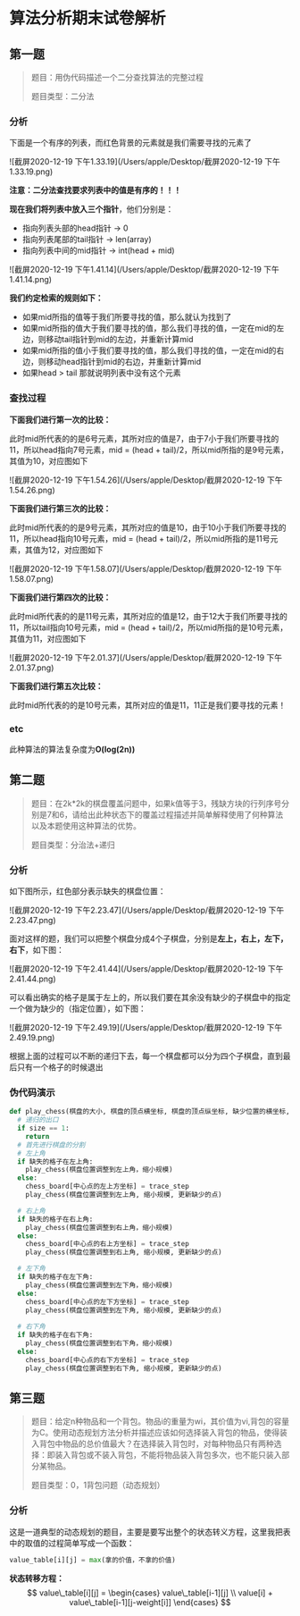 # 算法分析期末试卷解析

## 第一题

> 题目：用伪代码描述一个二分查找算法的完整过程
>
> 题目类型：二分法

### 分析

下面是一个有序的列表，而红色背景的元素就是我们需要寻找的元素了

![截屏2020-12-19 下午1.33.19](/Users/apple/Desktop/截屏2020-12-19 下午1.33.19.png)

**注意：二分法查找要求列表中的值是有序的！！！**

**现在我们将列表中放入三个指针**，他们分别是：

- 指向列表头部的head指针 -> 0
- 指向列表尾部的tail指针 -> len(array)
- 指向列表中间的mid指针 -> int(head + mid)

![截屏2020-12-19 下午1.41.14](/Users/apple/Desktop/截屏2020-12-19 下午1.41.14.png)

**我们约定检索的规则如下：**

- 如果mid所指的值等于我们所要寻找的值，那么就认为找到了
- 如果mid所指的值大于我们要寻找的值，那么我们寻找的值，一定在mid的左边，则移动tail指针到mid的左边，并重新计算mid
- 如果mid所指的值小于我们要寻找的值，那么我们寻找的值，一定在mid的右边，则移动head指针到mid的右边，并重新计算mid
- 如果head > tail 那就说明列表中没有这个元素

### 查找过程

**下面我们进行第一次的比较：**

​	此时mid所代表的的是6号元素，其所对应的值是7，由于7小于我们所要寻找的11，所以head指向7号元素，mid = (head + tail)/2，所以mid所指的是9号元素，其值为10，对应图如下

![截屏2020-12-19 下午1.54.26](/Users/apple/Desktop/截屏2020-12-19 下午1.54.26.png)

**下面我们进行第三次的比较：**

​	此时mid所代表的的是9号元素，其所对应的值是10，由于10小于我们所要寻找的11，所以head指向10号元素，mid = (head + tail)/2，所以mid所指的是11号元素，其值为12，对应图如下

![截屏2020-12-19 下午1.58.07](/Users/apple/Desktop/截屏2020-12-19 下午1.58.07.png)

**下面我们进行第四次的比较：**

​	此时mid所代表的的是11号元素，其所对应的值是12，由于12大于我们所要寻找的11，所以tail指向10号元素，mid = (head + tail)/2，所以mid所指的是10号元素，其值为11，对应图如下

![截屏2020-12-19 下午2.01.37](/Users/apple/Desktop/截屏2020-12-19 下午2.01.37.png)

**下面我们进行第五次比较：**

​	此时mid所代表的的是10号元素，其所对应的值是11，11正是我们要寻找的元素！

### etc

此种算法的算法复杂度为**O(log(2n))**

## 第二题

> 题目：在2k*2k的棋盘覆盖问题中，如果k值等于3，残缺方块的行列序号分别是7和6，请给出此种状态下的覆盖过程描述并简单解释使用了何种算法以及本题使用这种算法的优势。
>
> 题目类型：分治法+递归
>
> [具体题目链接]: https://blog.csdn.net/weixin_43931548/article/details/105755520

### 分析

如下图所示，红色部分表示缺失的棋盘位置：

![截屏2020-12-19 下午2.23.47](/Users/apple/Desktop/截屏2020-12-19 下午2.23.47.png)

面对这样的题，我们可以把整个棋盘分成4个子棋盘，分别是**左上，右上，左下，右下**，如下图：

![截屏2020-12-19 下午2.41.44](/Users/apple/Desktop/截屏2020-12-19 下午2.41.44.png)

可以看出确实的格子是属于左上的，所以我们要在其余没有缺少的子棋盘中的指定一个做为缺少的（指定位置），如下图：

![截屏2020-12-19 下午2.49.19](/Users/apple/Desktop/截屏2020-12-19 下午2.49.19.png)

根据上面的过程可以不断的递归下去，每一个棋盘都可以分为四个子棋盘，直到最后只有一个格子的时候退出

### 伪代码演示

```python
def play_chess(棋盘的大小, 棋盘的顶点横坐标, 棋盘的顶点纵坐标, 缺少位置的横坐标, 缺少位置的纵坐标):
  # 递归的出口
  if size == 1:
    return
  # 首先进行棋盘的分割
  # 左上角
  if 缺失的格子在左上角:
    play_chess(棋盘位置调整到左上角，缩小规模)
  else:
    chess_board[中心点的左上方坐标] = trace_step
    play_chess(棋盘位置调整到左上角, 缩小规模, 更新缺少的点)

  # 右上角
  if 缺失的格子在右上角:
    play_chess(棋盘位置调整到右上角，缩小规模)
  else:
    chess_board[中心点的右上方坐标] = trace_step
    play_chess(棋盘位置调整到右上角, 缩小规模, 更新缺少的点)

  # 左下角
  if 缺失的格子在左下角:
    play_chess(棋盘位置调整到左下角，缩小规模)
  else:
    chess_board[中心点的左下方坐标] = trace_step
    play_chess(棋盘位置调整到左下角, 缩小规模, 更新缺少的点)
  
  # 右下角
  if 缺失的格子在右下角:
    play_chess(棋盘位置调整到右下角，缩小规模)
  else:
    chess_board[中心点的右下方坐标] = trace_step
    play_chess(棋盘位置调整到右下角, 缩小规模, 更新缺少的点)
```

## 第三题

> 题目：给定n种物品和一个背包。物品i的重量为wi，其价值为vi,背包的容量为C。使用动态规划方法分析并描述应该如何选择装入背包的物品，使得装入背包中物品的总价值最大？在选择装入背包时，对每种物品只有两种选择：即装入背包或不装入背包，不能将物品装入背包多次，也不能只装入部分某物品。
>
> 题目类型：0，1背包问题（动态规划）
>
> [具体题目链接]:https://www.jianshu.com/p/a66d5ce49df5

### 分析

这是一道典型的动态规划的题目，主要是要写出整个的状态转义方程，这里我把表中的取值的过程简单写成一个函数：

```python
value_table[i][j] = max(拿的价值，不拿的价值)
```

**状态转移方程：**
$$
value\_table[i][j] = 
\begin{cases}
value\_table[i-1][j] \\
value[i] + value\_table[i-1][j-weight[i]]
\end{cases}
$$
